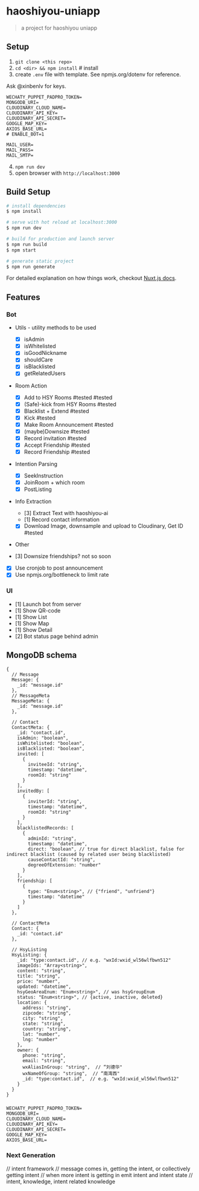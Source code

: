 # haoshiyou-uniapp

> a project for haoshiyou uniapp

## Setup

1. `git clone <this repo>`
2. `cd <dir> && npm install` # install
3. create `.env` file with template. See npmjs.org/dotenv for reference.

Ask @xinbenlv for keys.

```
WECHATY_PUPPET_PADPRO_TOKEN=
MONGODB_URI=
CLOUDINARY_CLOUD_NAME=
CLOUDINARY_API_KEY=
CLOUDINARY_API_SECRET=
GOOGLE_MAP_KEY=
AXIOS_BASE_URL=
# ENABLE_BOT=1

MAIL_USER=
MAIL_PASS=
MAIL_SMTP=

```

4. `npm run dev`
5. open browser with `http://localhost:3000`

## Build Setup

```bash
# install dependencies
$ npm install

# serve with hot reload at localhost:3000
$ npm run dev

# build for production and launch server
$ npm run build
$ npm start

# generate static project
$ npm run generate
```

For detailed explanation on how things work, checkout [Nuxt.js docs](https://nuxtjs.org).

## Features

### Bot

- Utils - utility methods to be used

  - [x] isAdmin
  - [x] isWhitelisted
  - [x] isGoodNickname
  - [x] shouldCare
  - [x] isBlacklisted
  - [x] getRelatedUsers

- Room Action

  - [x] Add to HSY Rooms #tested #tested
  - [x] (Safe)-kick from HSY Rooms #tested
  - [x] Blacklist + Extend #tested
  - [x] Kick #tested
  - [x] Make Room Announcement #tested
  - [x] (maybe)Downsize #tested
  - [x] Record invitation #tested
  - [x] Accept Friendship #tested
  - [x] Record Friendship #tested

- Intention Parsing

  - [x] SeekInstruction
  - [x] JoinRoom + which room
  - [x] PostListing

- Info Extraction

  - [3] Extract Text with haoshiyou-ai
  - [1] Record contact information
  - [x] Download Image, downsample and upload to Cloudinary, Get ID #tested

- Other
- [3] Downsize friendships? not so soon
- [x] Use cronjob to post announcement
- [x] Use npmjs.org/bottleneck to limit rate

### UI

- [1] Launch bot from server
- [1] Show QR-code
- [1] Show List
- [1] Show Map
- [1] Show Detail
- [2] Bot status page behind admin

## MongoDB schema

```json5
{
  // Message
  Message: {
    _id: "message.id"
  },
  // MessageMeta
  MessageMeta: {
    _id: "message.id"
  },

  // Contact
  ContactMeta: {
    _id: "contact.id",
    isAdmin: "boolean",
    isWhitelisted: "boolean",
    isBlacklisted: "boolean",
    invited: [
      {
        inviteeId: "string",
        timestamp: "datetime",
        roomId: "string"
      }
    ],
    invitedBy: [
      {
        inviterId: "string",
        timestamp: "datetime",
        roomId: "string"
      }
    ],
    blacklistedRecords: [
      {
        adminId: "string",
        timestamp: "datetime",
        direct: "boolean", // true for direct blacklist, false for indirect blacklist (caused by related user being blacklisted)
        causeContactId: "string",
        degreeOfExtension: "number"
      }
    ],
    friendship: [
      {
        type: "Enum<string>", // {"friend", "unfriend"}
        timestamp: "datetime"
      }
    ]
  },

  // ContactMeta
  Contact: {
    _id: "contact.id"
  },

  // HsyListing
  HsyListing: {
    _id: "type:contact.id", // e.g. "wxId:wxid_wl56wlfbwn512"
    imageIds: "Array<string>",
    content: "string",
    title: "string",
    price: "number",
    updated: "datetime",
    hsyGeoAreaEnum: "Enum<string>", // was hsyGroupEnum
    status: "Enum<string>", // {active, inactive, deleted}
    location: {
      address: "string",
      zipcode: "string",
      city: "string",
      state: "string",
      country: "string", 
      lat: "number",
      lng: "number"
    },
    owner: {
      phone: "string",
      email: "string",
      wxAliasInGroup: "string",  // “刘德华"
      wxNameOfGroup: "string",  // “南湾西"
      _id: "type:contact.id",  // e.g. "wxId:wxid_wl56wlfbwn512"
    }
  }
}
```

###

```.env
WECHATY_PUPPET_PADPRO_TOKEN=
MONGODB_URI=
CLOUDINARY_CLOUD_NAME=
CLOUDINARY_API_KEY=
CLOUDINARY_API_SECRET=
GOOGLE_MAP_KEY=
AXIOS_BASE_URL=
```

### Next Generation

// intent framework
// message comes in, getting the intent, or collectively getting intent
// when more intent is getting in emit intent and intent state
// intent, knowledge, intent related knowledge
